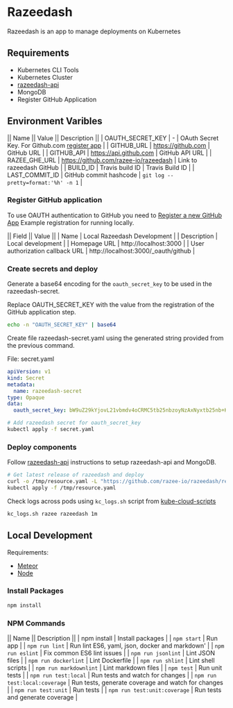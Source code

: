 # Razeedash

Razeedash is an app to manage deployments on Kubernetes

## Requirements

- Kubernetes CLI Tools
- Kubernetes Cluster
- [razeedash-api](https://github.com/razee-io/razeedash-api)
- MongoDB
- Register GitHub Application

## Environment Varibles

|| Name || Value || Description ||
| OAUTH_SECRET_KEY | - | OAuth Secret Key.  For Github.com [register app](https://github.com/settings/applications/new) |
| GITHUB_URL | https://github.com | GitHub URL |
| GITHUB_API | https://api.github.com | GitHub API URL |
| RAZEE_GHE_URL | https://github.com/razee-io/razeedash | Link to razeedash GitHub |
| BUILD_ID | Travis build ID | Travis Build ID |
| LAST_COMMIT_ID | GitHub commit hashcode | `git log --pretty=format:'%h' -n 1` |

### Register GitHub application

To use OAUTH authentication to GitHub you need to [Register a new GitHub App](https://github.com/settings/apps/new)
Example registration for running locally.

|| Field || Value ||
| Name | Local Razeedash Development |
| Description | Local development |
| Homepage URL | http://localhost:3000 |
| User authorization callback URL | http://localhost:3000/_oauth/github |

### Create secrets and deploy

Generate a base64 encoding for the `oauth_secret_key` to be used in the
razeedash-secret.

Replace OAUTH_SECRET_KEY with the value from the registration of the GitHub application step.

<!--Markdownlint-disable MD013-->
```bash
echo -n "OAUTH_SECRET_KEY" | base64
```
<!--Markdownlint-enable MD013-->

Create file razeedash-secret.yaml using the generated string provided from the
previous command.

File: secret.yaml

```yaml
apiVersion: v1
kind: Secret
metadata:
  name: razeedash-secret
type: Opaque
data:
  oauth_secret_key: bW9uZ29kYjovL21vbmdv4oCRMC5tb25nbzoyNzAxNyxtb25nb+KAkTEubW9uZ286MjcwMTcsbW9uZ2/igJEyLm1vbmdvL215cHJvamVjdD9yZXBsaWNhU2V0PXJzMA==
```

```bash
# Add razeedash secret for oauth_secret_key
kubectl apply -f secret.yaml
```

### Deploy components

Follow [razeedash-api](https://github.com/razee.io/razeedash-api) instructions
to setup razeedash-api and MongoDB.

```bash
# Get latest release of razeedash and deploy
curl -o /tmp/resource.yaml -L "https://github.com/razee-io/razeedash/releases/release/download/resource.yaml"
kubectl apply -f /tmp/resource.yaml
```

Check logs across pods using `kc_logs.sh` script from
[kube-cloud-scripts](https://github.com/razee-io/kube-cloud-scripts)

```bash
kc_logs.sh razee razeedash 1m
```

## Local Development

Requirements:

- [Meteor](https://www.meteor.com/install)
- [Node](https://nodejs.org/en/)

### Install Packages

```bash
npm install
```

### NPM Commands

|| Name || Description ||
| npm install | Install packages |
| `npm start` | Run app |
| `npm run lint` | Run lint ES6, yaml, json, docker and markdown' |
| `npm run eslint` | Fix common ES6 lint issues |
| `npm run jsonlint` | Lint JSON files |
| `npm run dockerlint` | Lint Dockerfile |
| `npm run shlint` | Lint shell scripts |
| `npm run markdownlint` | Lint markdown files |
| `npm test` | Run unit tests |
| `npm run test:local` | Run tests and watch for changes |
| `npm run test:local:coverage` | Run tests, generate coverage and watch for changes |
| `npm run test:unit` | Run tests |
| `npm run test:unit:coverage` | Run tests and generate coverage |

